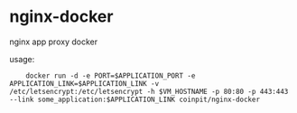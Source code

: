 # nginx-docker
nginx app proxy docker
 
usage:

```
    docker run -d -e PORT=$APPLICATION_PORT -e APPLICATION_LINK=$APPLICATION_LINK -v /etc/letsencrypt:/etc/letsencrypt -h $VM_HOSTNAME -p 80:80 -p 443:443 --link some_application:$APPLICATION_LINK coinpit/nginx-docker    
    
```
